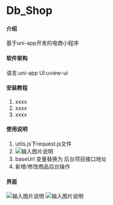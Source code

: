 # Db_Shop

#### 介绍
基于uni-app开发的电商小程序

#### 软件架构
语言:uni-app
UI:uview-ui


#### 安装教程

1.  xxxx
2.  xxxx
3.  xxxx

#### 使用说明

1.  utils.js下request.js文件
2. ![输入图片说明](https://images.gitee.com/uploads/images/2021/0919/230654_19198971_5452088.png "屏幕截图.png")
3. baseUrl 变量替换为 后台项目接口地址   
4. 新增/修改商品后台操作

#### 界面
![输入图片说明](https://images.gitee.com/uploads/images/2021/0919/230837_4d504162_5452088.png "屏幕截图.png")
![输入图片说明](https://images.gitee.com/uploads/images/2021/0919/230855_43e5209c_5452088.png "屏幕截图.png")


